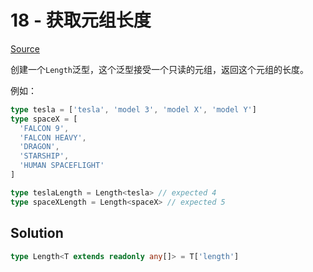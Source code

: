 # 18 - 获取元组长度

[Source](https://github.com/lybenson/ts-checker/blob/master/src/18-easy-tuple-length/template.ts)

创建一个`Length`泛型，这个泛型接受一个只读的元组，返回这个元组的长度。

例如：

```ts
type tesla = ['tesla', 'model 3', 'model X', 'model Y']
type spaceX = [
  'FALCON 9',
  'FALCON HEAVY',
  'DRAGON',
  'STARSHIP',
  'HUMAN SPACEFLIGHT'
]

type teslaLength = Length<tesla> // expected 4
type spaceXLength = Length<spaceX> // expected 5
```

## Solution

```ts
type Length<T extends readonly any[]> = T['length']
```
